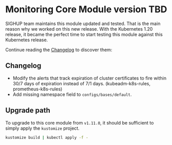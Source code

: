# Monitoring Core Module version TBD

SIGHUP team maintains this module updated and tested. That is the main reason why we worked on this new release.
With the Kubernetes 1.20 release, it became the perfect time to start testing this module against this Kubernetes
release.

Continue reading the [Changelog](#changelog) to discover them:

## Changelog

- Modify the alerts that track expiration of cluster certificates to fire within 30/7 days of expiration instead of 7/1 days. (kubeadm-k8s-rules, prometheus-k8s-rules)
- Add missing namespace field to `configs/bases/default`.


## Upgrade path

To upgrade to this core module from `v1.11.0`, it should be sufficient to simply apply the `kustomize` project.

```bash
kustomize build | kubectl apply -f -
```
